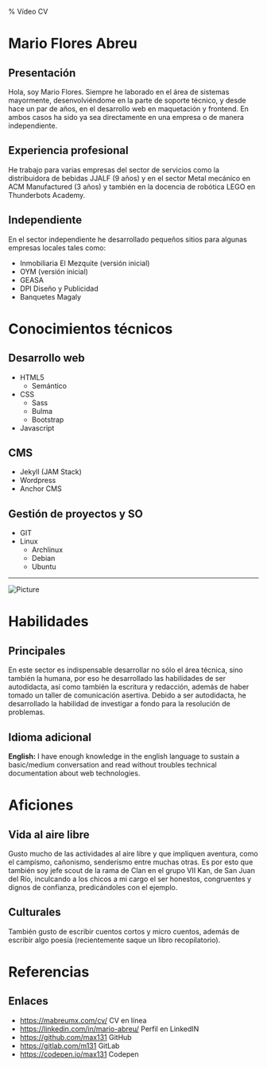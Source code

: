 % Vídeo CV

# Mario Flores Abreu

## Presentación

Hola, soy Mario Flores. Siempre he laborado en el área de sistemas mayormente, desenvolviéndome en la parte de soporte técnico, y desde hace un par de años, en el desarrollo web en maquetación y frontend. En ambos casos ha sido ya sea directamente en una empresa o de manera independiente.

## Experiencia profesional

He trabajo para varias empresas del sector de servicios como la distribuidora de bebidas JJALF (9 años) y en el sector Metal mecánico en ACM Manufactured (3 años) y también en la docencia de robótica LEGO en Thunderbots Academy. 

## Independiente

En el sector independiente he desarrollado pequeños sitios para algunas empresas locales tales como:

- Inmobiliaria El Mezquite (versión inicial)
- OYM (versión inicial)
- GEASA
- DPI Diseño y Publicidad
- Banquetes Magaly

# Conocimientos técnicos

## Desarrollo web

- HTML5
	- Semántico
- CSS
	- Sass
	- Bulma
	- Bootstrap
- Javascript

## CMS

- Jekyll (JAM Stack)
- Wordpress
- Anchor CMS

## Gestión de proyectos y SO

- GIT
- Linux
	- Archlinux
	- Debian
	- Ubuntu


------------------

![Picture](https://picsum.photos/800/300)

# Habilidades

## Principales

En este sector es indispensable desarrollar no sólo el área técnica, sino también la humana, por eso he desarrollado las habilidades de ser autodidacta, así como también la escritura y redacción, además de haber tomado un taller de comunicación asertiva. Debido a ser autodidacta, he desarrollado la habilidad de investigar a fondo para la resolución de problemas.

## Idioma adicional

**English:** I have enough knowledge in the english language to sustain a basic/medium conversation and read without troubles technical documentation about web technologies.

# Aficiones

## Vida al aire libre

Gusto mucho de las actividades al aire libre y que impliquen aventura, como el campísmo, cañonismo, senderísmo entre muchas otras. Es por esto que también soy jefe scout de la rama de Clan en el grupo VII Kan, de San Juan del Río, inculcando a los chicos a mi cargo el ser honestos, congruentes y dignos de confianza, predicándoles con el ejemplo.

## Culturales

También gusto de escribir cuentos cortos y micro cuentos, además de escribir algo poesía (recientemente saque un libro recopilatorio). 

# Referencias

## Enlaces

- <https://mabreumx.com/cv/> CV en línea
- <https://linkedin.com/in/mario-abreu/> Perfil en LinkedIN
- <https://github.com/max131> GitHub
- <https://gitlab.com/m131> GitLab
- <https://codepen.io/max131> Codepen


